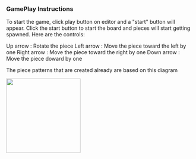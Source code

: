 ### GamePlay Instructions

To start the game, click play button on editor and a "start" button will appear. Click the start button to start the board and pieces will start getting
spawned. Here are the controls:

Up arrow : Rotate the piece
Left arrow : Move the piece toward the left by one
Right arrow : Move the piece toward the right by one
Down arrow : Move the piece doward by one 

The piece patterns that are created already are based on this diagram

<img src="https://www.colinfahey.com/tetris/tetris_diagram_pieces_orientations_new.jpg" width="200">

